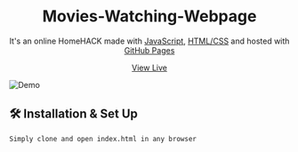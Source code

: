 <h1 align="center">
  Movies-Watching-Webpage
</h1>
<p align="center">
  It's an online HomeHACK made with <a href="https://www.javascript.com/" target="_blank">JavaScript</a>, <a href="https://www.geeksforgeeks.org/web-technology/html-css/" target="_blank">HTML/CSS</a> and hosted with <a href="https://www.github.com/" target="_blank">GitHub Pages</a>
</p>
<p align="center">
  <a href="https://asim1909.github.io/Movies-Watching-Webpage/" target="_blank">View Live</a>
</p>

![Demo](https://user-images.githubusercontent.com/118390636/212417372-001fe5a1-d58a-472c-9f6a-08e8ef5e90c3.png)

## 🛠 Installation & Set Up

```
Simply clone and open index.html in any browser
```
